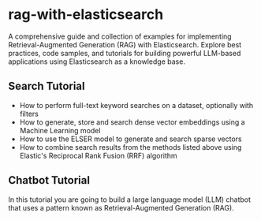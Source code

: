 # rag-with-elasticsearch
A comprehensive guide and collection of examples for implementing Retrieval-Augmented Generation (RAG) with Elasticsearch. Explore best practices, code samples, and tutorials for building powerful LLM-based applications using Elasticsearch as a knowledge base.

## Search Tutorial 

- How to perform full-text keyword searches on a dataset, optionally with filters
- How to generate, store and search dense vector embeddings using a Machine Learning model
- How to use the ELSER model to generate and search sparse vectors
- How to combine search results from the methods listed above using Elastic's Reciprocal Rank Fusion (RRF) algorithm

## Chatbot Tutorial 

In this tutorial you are going to build a large language model (LLM) chatbot that uses a pattern known as Retrieval-Augmented Generation (RAG).

